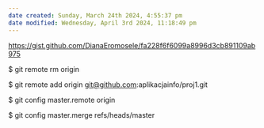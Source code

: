 ```yaml
---
date created: Sunday, March 24th 2024, 4:55:37 pm
date modified: Wednesday, April 3rd 2024, 11:18:49 pm
---
```


https://gist.github.com/DianaEromosele/fa228f6f6099a8996d3cb891109ab975

$ git remote rm origin

$ git remote add origin git@github.com:aplikacjainfo/proj1.git

$ git config master.remote origin

$ git config master.merge refs/heads/master